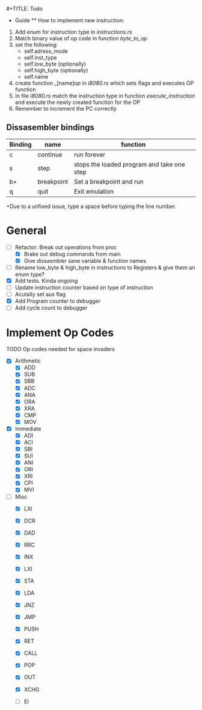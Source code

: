 #+TITLE: Todo


* Guide
** How to implement new instruction:
1. Add enum for instruction type in _instructions.rs_
2. Match binary value of op code in function _byte_to_op_
3. set the following:
   + self.adress_mode
   + self.inst_type
   + self.low_byte (optionally)
   + self.high_byte (optionally)
   + self.name
4. create function _[name]_op_ in _i8080.rs_ which sets flags and executes OP function
5. In file _i8080.rs_ match the instruction type in function
   _execute_instruction_ and execute the newly created function for the OP
6. Remember to increment the PC correctly


## Dissasembler bindings

| Binding | name       | function                                   |
|---------|------------|--------------------------------------------|
| c       | continue   | run forever                                |
| s       | step       | stops the loaded program and take one step |
| b+      | breakpoint | Set a breakpoint and run                   |
| q       | quit       | Exit emulation                             |

+Due to a unfixed issue, type a space before typing the line number.

# General
- [ ] Refactor: Break out operations from proc
    - [X] Brake out debug commands from main
    - [X] Give dissasmbler sane variable & function names
- [ ] Rename low_byte & high_byte in instructions to Registers & give them an enum type?
- [X] Add tests. Kinda ongoing
- [ ] Update instruction counter based on type of instruction
- [ ] Acutally set aux flag
- [X] Add Program counter to debugger
- [ ] Add cycle count to debugger

# Implement Op Codes
TODO Op codes needed for space invaders
- [X] Arithmetic
    - [X] ADD
    - [X] SUB
    - [X] SBB
    - [X] ADC
    - [X] ANA
    - [X] ORA
    - [X] XRA
    - [X] CMP
    - [X] MOV
- [X] Immediate
    - [X] ADI
    - [X] ACI
    - [X] SBI
    - [X] SUI
    - [X] ANI
    - [X] ORI
    - [X] XRI
    - [X] CPI
    - [X] MVI
- [ ] Misc
    - [X] LXI
    - [X] DCR
    - [X] DAD
    - [X] RRC
    - [X] INX
    - [X] LXI
    - [X] STA
    - [X] LDA
    - [X] JNZ
    - [X] JMP
    - [X] PUSH
    - [X] RET
    - [X] CALL
    - [X] POP
    - [X] OUT
    - [X] XCHG
    - [ ] EI


